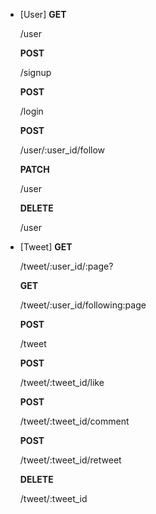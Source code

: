 - [User]
  **GET** <p>/user</p>
  **POST** <p>/signup</p>
  **POST** <p>/login</p>
  **POST** <p>/user/:user_id/follow</p>
  **PATCH** <p>/user</p>
  **DELETE** <p>/user</p>

* [Tweet]
  **GET** <p>/tweet/:user_id/:page?</p>
  **GET** <p>/tweet/:user_id/following:page</p>
  **POST** <p>/tweet</p>
  **POST** <p>/tweet/:tweet_id/like</p>
  **POST** <p>/tweet/:tweet_id/comment</p>
  **POST** <p>/tweet/:tweet_id/retweet</p>
  **DELETE** <p>/tweet/:tweet_id</p>

```

```
